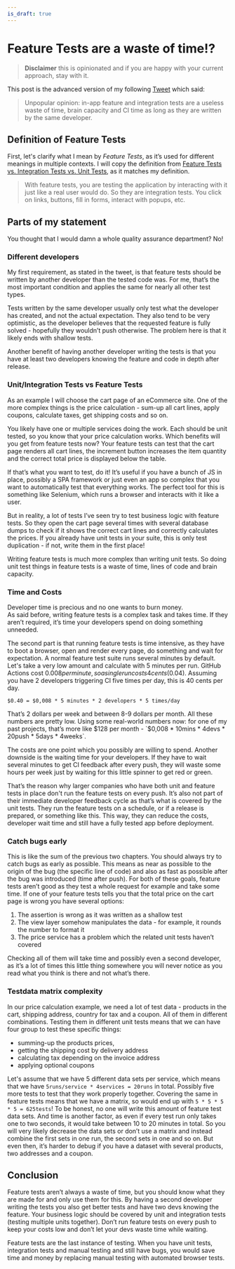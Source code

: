 ```yaml
---
is_draft: true
---
```


# Feature Tests are a waste of time!?

> **Disclaimer** this is opinionated and if you are happy with your current approach, stay with it.

This post is the advanced version of my following [Tweet](https://twitter.com/devgummibeer/status/1347572548943425536) which said:

> Unpopular opinion: in-app feature and integration tests are a useless waste of time, brain capacity and CI time as long as they are written by the same developer.

## Definition of Feature Tests

First, let's clarify what I mean by _Feature Tests_, as it’s used for different meanings in multiple contexts.
I will copy the definition from [Feature Tests vs. Integration Tests vs. Unit Tests](https://mixandgo.com/learn/feature-tests-vs-integration-tests-vs-unit-tests-in-ruby-and-rails), as it matches my definition.

> With feature tests, you are testing the application by interacting with it just like a real user would do. So they are integration tests.
> You click on links, buttons, fill in forms, interact with popups, etc.

## Parts of my statement

You thought that I would damn a whole quality assurance department? No!

### Different developers

My first requirement, as stated in the tweet, is that feature tests should be written by another developer than the tested code was.
For me, that’s the most important condition and applies the same for nearly all other test types.

Tests written by the same developer usually only test what the developer has created, and not the actual expectation.
They also tend to be very optimistic, as the developer believes that the requested feature is fully solved - hopefully they wouldn’t push otherwise.
The problem here is that it likely ends with shallow tests.

Another benefit of having another developer writing the tests is that you have at least two developers knowing the feature and code in depth after release.

### Unit/Integration Tests vs Feature Tests

As an example I will choose the cart page of an eCommerce site.
One of the more complex things is the price calculation - sum-up all cart lines, apply coupons, calculate taxes, get shipping costs and so on.

You likely have one or multiple services doing the work. Each should be unit tested, so you know that your price calculation works.
Which benefits will you get from feature tests now?
Your feature tests can test that the cart page renders all cart lines, the increment button increases the item quantity and the correct total price is displayed below the table.

If that’s what you want to test, do it! It’s useful if you have a bunch of JS in place, possibly a SPA framework or just even an app so complex that you want to automatically test that everything works.
The perfect tool for this is something like Selenium, which runs a browser and interacts with it like a user.

But in reality, a lot of tests I’ve seen try to test business logic with feature tests. So they open the cart page several times with several database dumps to check if it shows the correct cart lines and correctly calculates the prices.
If you already have unit tests in your suite, this is only test duplication - if not, write them in the first place!

Writing feature tests is much more complex than writing unit tests. So doing unit test things in feature tests is a waste of time, lines of code and brain capacity.

### Time and Costs

Developer time is precious and no one wants to burn money.  
As said before, writing feature tests is a complex task and takes time. If they aren’t required, it’s time your developers spend on doing something unneeded.

The second part is that running feature tests is time intensive, as they have to boot a browser, open and render every page, do something and wait for expectation. A normal feature test suite runs several minutes by default. Let's take a very low amount and calculate with 5 minutes per run.
GitHub Actions cost $0.008 per minute, so a single run costs 4 cents ($0.04). Assuming you have 2 developers triggering CI five times per day, this is 40 cents per day.

```
$0.40 = $0,008 * 5 minutes * 2 developers * 5 times/day
```

That’s 2 dollars per week and between 8-9 dollars per month.
All these numbers are pretty low.
Using some real-world numbers now: for one of my past projects, that’s more like $128 per month - `$0,008 * 10mins * 4devs * 20push * 5days * 4weeks`.

The costs are one point which you possibly are willing to spend. Another downside is the waiting time for your developers.
If they have to wait several minutes to get CI feedback after every push, they will waste some hours per week just by waiting for this little spinner to get red or green.

That’s the reason why larger companies who have both unit and feature tests in place don't run the feature tests on every push. It’s also not part of their immediate developer feedback cycle as that’s what is covered by the unit tests.
They run the feature tests on a schedule, or if a release is prepared, or something like this. This way, they can reduce the costs, developer wait time and still have a fully tested app before deployment.

### Catch bugs early

This is like the sum of the previous two chapters. You should always try to catch bugs as early as possible. This means as near as possible to the origin of the bug (the specific line of code) and also as fast as possible after the bug was introduced (time after push).
For both of these goals, feature tests aren’t good as they test a whole request for example and take some time. If one of your feature tests tells you that the total price on the cart page is wrong you have several options:

1. The assertion is wrong as it was written as a shallow test
2. The view layer somehow manipulates the data - for example, it rounds the number to format it
3. The price service has a problem which the related unit tests haven’t covered

Checking all of them will take time and possibly even a second developer, as it’s a lot of times this little thing somewhere you will never notice as you read what you think is there and not what’s there.

### Testdata matrix complexity

In our price calculation example, we need a lot of test data - products in the cart, shipping address, country for tax and a coupon. All of them in different combinations.
Testing them in different unit tests means that we can have four group to test these specific things:

- summing-up the products prices,
- getting the shipping cost by delivery address
- calculating tax depending on the invoice address
- applying optional coupons

Let's assume that we have 5 different data sets per service, which means that we have `5runs/service * 4services = 20runs` in total. Possibly five more tests to test that they work properly together.
Covering the same in feature tests means that we have a matrix, so would end up with `5 * 5 * 5 * 5 = 625tests`! To be honest, no one will write this amount of feature test data sets. And time is another factor, as even if every test run only takes one to two seconds, it would take between 10 to 20 minutes in total. So you will very likely decrease the data sets or don’t use a matrix and instead combine the first sets in one run, the second sets in one and so on.
But even then, it’s harder to debug if you have a dataset with several products, two addresses and a coupon.

## Conclusion

Feature tests aren’t always a waste of time, but you should know what they are made for and only use them for this. By having a second developer writing the tests you also get better tests and have two devs knowing the feature. Your business logic should be covered by unit and integration tests (testing multiple units together). Don’t run feature tests on every push to keep your costs low and don’t let your devs waste time while waiting.

Feature tests are the last instance of testing. When you have unit tests, integration tests and manual testing and still have bugs, you would save time and money by replacing manual testing with automated browser tests.
